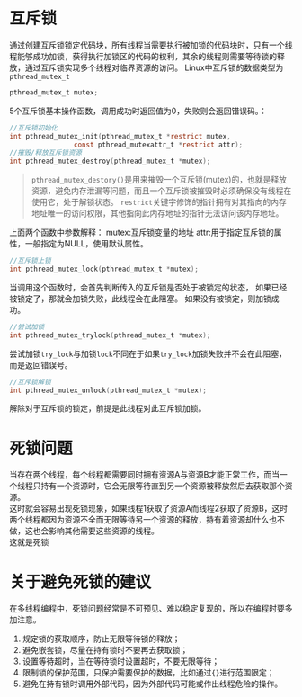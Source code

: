 # 互斥锁
通过创建互斥锁锁定代码块，所有线程当需要执行被加锁的代码块时，只有一个线程能够成功加锁，获得执行加锁区的代码的权利，其余的线程则需要等待锁的释放，通过互斥锁实现多个线程对临界资源的访问。
Linux中互斥锁的数据类型为`pthread_mutex_t`
```c
pthread_mutex_t mutex;
```
5个互斥锁基本操作函数，调用成功时返回值为0，失败则会返回错误码。：
```c
//互斥锁初始化
int pthread_mutex_init(pthread_mutex_t *restrict mutex,
				const pthread_mutexattr_t *restrict attr);
//摧毁/释放互斥锁资源
int pthread_mutex_destroy(pthread_mutex_t *mutex);
```
>`pthread_mutex_destory()`是用来摧毁一个互斥锁(mutex)的，也就是释放资源，避免内存泄漏等问题，而且一个互斥锁被摧毁时必须确保没有线程在使用它，处于解锁状态。
`restrict`关键字修饰的指针拥有对其指向的内存地址唯一的访问权限，其他指向此内存地址的指针无法访问该内存地址。

上面两个函数中参数解释：
mutex:互斥锁变量的地址
attr:用于指定互斥锁的属性，一般指定为NULL，使用默认属性。
```c
//互斥锁上锁
int pthread_mutex_lock(pthread_mutex_t *mutex);
```
当调用这个函数时，会首先判断传入的互斥锁是否处于被锁定的状态，
如果已经被锁定了，那就会加锁失败，此线程会在此阻塞。
如果没有被锁定，则加锁成功。
```c
//尝试加锁
int pthread_mutex_trylock(pthread_mutex_t *mutex);
```
尝试加锁`try_lock`与加锁`lock`不同在于如果`try_lock`加锁失败并不会在此阻塞，而是返回错误号。
```c
//互斥锁解锁
int pthread_mutex_unlock(pthread_mutex_t *mutex);
```
解除对于互斥锁的锁定，前提是此线程对此互斥锁加锁。
# 死锁问题
当存在两个线程，每个线程都需要同时拥有资源A与资源B才能正常工作，而当一个线程只持有一个资源时，它会无限等待直到另一个资源被释放然后去获取那个资源。  
这时就会容易出现死锁现象，如果线程1获取了资源A而线程2获取了资源B，这时两个线程都因为资源不全而无限等待另一个资源的释放，持有着资源却什么也不做，这也会影响其他需要这些资源的线程。  
这就是死锁
# 关于避免死锁的建议
在多线程编程中，死锁问题经常是不可预见、难以稳定复现的，所以在编程时要多加注意。
1. 规定锁的获取顺序，防止无限等待锁的释放；
2. 避免嵌套锁，尽量在持有锁时不要再去获取锁；
3. 设置等待超时，当在等待锁时设置超时，不要无限等待；
4. 限制锁的保护范围，只保护需要保护的数据，比如通过`{}`进行范围限定；
5. 避免在持有锁时调用外部代码，因为外部代码可能或作出线程危险的操作。

